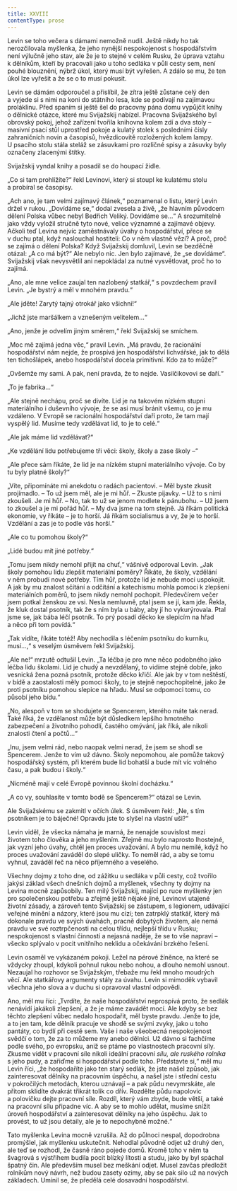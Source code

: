 ```yaml
---
title: XXVIII
contentType: prose
---
```


<section>

Levin se toho večera s dámami nemožně nudil. Ještě nikdy ho tak nerozčilovala myšlenka, že jeho nynější nespokojenost s hospodářstvím není výlučně jeho stav, ale že je to stejné v celém Rusku, že úprava vztahu k dělníkům, kteří by pracovali jako u toho sedláka v půli cesty sem, není pouhé blouznění, nýbrž úkol, který musí být vyřešen. A zdálo se mu, že ten úkol lze vyřešit a že se o to musí pokusit.

Levin se dámám odporoučel a přislíbil, že zítra ještě zůstane celý den a vyjede si s nimi na koni do státního lesa, kde se podívají na zajímavou proláklinu. Před spaním si ještě šel do pracovny pána domu vypůjčit knihy o dělnické otázce, které mu Svijažskij nabízel. Pracovna Svijažského byl obrovský pokoj, jehož zařízení tvořila knihovna kolem zdí a dva stoly – masivní psací stůl uprostřed pokoje a kulatý stolek s posledními čísly zahraničních novin a časopisů, hvězdicovitě rozložených kolem lampy. U psacího stolu stála steláž se zásuvkami pro rozličné spisy a zásuvky byly označeny zlacenými štítky.

Svijažskij vyndal knihy a posadil se do houpací židle.

„Co si tam prohlížíte?“ řekl Levinovi, který si stoupl ke kulatému stolu a probíral se časopisy.

„Ach ano, je tam velmi zajímavý článek,“ poznamenal o listu, který Levin držel v rukou. „Dovídáme se,“ dodal zvesela a živě, „že hlavním původcem dělení Polska vůbec nebyl Bedřich Veliký. Dovídáme se…“ A srozumitelně jako vždy vyložil stručně tyto nové, velice významné a zajímavé objevy. Ačkoli teď Levina nejvíc zaměstnávaly úvahy o hospodářství, přece se v duchu ptal, když naslouchal hostiteli: Co v něm vlastně vězí? A proč, proč se zajímá o dělení Polska? Když Svijažskij domluvil, Levin se bezděčně otázal: „A co má být?“ Ale nebylo nic. Jen bylo zajímavé, že „se dovídáme“. Svijažskij však nevysvětlil ani nepokládal za nutné vysvětlovat, proč ho to zajímá.

„Ano, ale mne velice zaujal ten nazlobený statkář,“ s povzdechem pravil Levin. „Je bystrý a měl v mnohém pravdu.“

„Ale jděte! Zarytý tajný otrokář jako všichni!“

„Jichž jste maršálkem a vznešeným velitelem…“

„Ano, jenže je odvelím jiným směrem,“ řekl Svijažskij se smíchem.

„Moc mě zajímá jedna věc,“ pravil Levin. „Má pravdu, že racionální hospodářství nám nejde, že prospívá jen hospodářství lichvářské, jak to dělá ten tichošlápek, anebo hospodářství docela primitivní. Kdo za to může?“

„Ovšemže my sami. A pak, není pravda, že to nejde. Vasilčikovovi se daří.“

„To je fabrika…“

„Ale stejně nechápu, proč se divíte. Lid je na takovém nízkém stupni materiálního i duševního vývoje, že se asi musí bránit všemu, co je mu vzdáleno. V Evropě se racionální hospodářství daří proto, že tam mají vyspělý lid. Musíme tedy vzdělávat lid, to je to celé.“

„Ale jak máme lid vzdělávat?“

„Ke vzdělání lidu potřebujeme tři věci: školy, školy a zase školy –“

„Ale přece sám říkáte, že lid je na nízkém stupni materiálního vývoje. Co by tu byly platné školy?“

„Víte, připomínáte mi anekdotu o radách pacientovi. – Měl byste zkusit projímadlo. – To už jsem měl, ale je mi hůř. – Zkuste pijavky. – Už to s nimi zkoušeli. Je mi hůř. – No, tak to už se jenom modlete k pánubohu. – Už jsem to zkoušel a je mi pořád hůř. – My dva jsme na tom stejně. Já říkám politická ekonomie, vy říkáte – je to horší. Já říkám socialismus a vy, že je to horší. Vzdělání a zas je to podle vás horší.“

„Ale co tu pomohou školy?“

„Lidé budou mít jiné potřeby.“

„Tomu jsem nikdy nemohl přijít na chuť,“ vášnivě odporoval Levin. „Jak školy pomohou lidu zlepšit materiální poměry? Říkáte, že školy, vzdělání v něm probudí nové potřeby. Tím hůř, protože lid je nebude moci uspokojit. A jak by mu znalost sčítání a odčítání a katechismu mohla pomoci k zlepšení materiálních poměrů, to jsem nikdy nemohl pochopit. Předevčírem večer jsem potkal ženskou ze vsi. Nesla nemluvně, ptal jsem se jí, kam jde. Řekla, že kluk dostal psotník, tak že s ním byla u báby, aby jí ho vykurýrovala. Ptal jsme se, jak bába léčí psotník. To prý posadí děcko ke slepicím na hřad a něco při tom povídá.“

„Tak vidíte, říkáte totéž! Aby nechodila s léčením psotníku do kurníku, musí…,“ s veselým úsměvem řekl Svijažskij.

„Ale ne!“ mrzutě odtušil Levin. „Ta léčba je pro mne něco podobného jako léčba lidu školami. Lid je chudý a nevzdělaný, to vidíme stejně dobře, jako vesnická žena pozná psotník, protože děcko křičí. Ale jak by v tom neštěstí, v bídě a zaostalosti měly pomoci školy, to je stejně nepochopitelné, jako že proti psotníku pomohou slepice na hřadu. Musí se odpomoci tomu, co působí jeho bídu.“

„No, alespoň v tom se shodujete se Spencerem, kterého máte tak nerad. Také říká, že vzdělanost může být důsledkem lepšího hmotného zabezpečení a životního pohodlí, častého omývání, jak říká, ale nikoli znalosti čtení a počtů…“

„Inu, jsem velmi rád, nebo naopak velmi nerad, že jsem se shodl se Spencerem. Jenže to vím už dávno. Školy nepomohou, ale pomůže takový hospodářský systém, při kterém bude lid bohatší a bude mít víc volného času, a pak budou i školy.“

„Nicméně mají v celé Evropě povinnou školní docházku.“

„A co vy, souhlasíte v tomto bodě se Spencerem?“ otázal se Levin.

Ale Svijažskému se zakmitl v očích úlek. S úsměvem řekl: „Ne, s tím psotníkem je to báječné! Opravdu jste to slyšel na vlastní uši?“

Levin viděl, že všecka námaha je marná, že nenajde souvislost mezi životem toho člověka a jeho myšlením. Zřejmě mu bylo naprosto lhostejné, jak vyzní jeho úvahy, chtěl jen proces uvažování. A bylo mu nemilé, když ho proces uvažování zaváděl do slepé uličky. To neměl rád, a aby se tomu vyhnul, zaváděl řeč na něco příjemného a veselého.

Všechny dojmy z toho dne, od zážitku u sedláka v půli cesty, což tvořilo jakýsi základ všech dnešních dojmů a myšlenek, všechny ty dojmy na Levina mocně zapůsobily. Ten milý Svijažskij, mající po ruce myšlenky jen pro společenskou potřebu a zřejmě ještě nějaké jiné, Levinovi utajené životní zásady, a zároveň tento Svijažskij se zástupem, s legionem, udávající veřejné mínění a názory, které jsou mu cizí; ten zatrpklý statkář, který má dokonale pravdu ve svých úvahách, pracně dobytých životem, ale nemá pravdu ve své roztrpčenosti na celou třídu, nejlepší třídu v Rusku; nespokojenost s vlastní činností a nejasná naděje, že se to vše napraví – všecko splývalo v pocit vnitřního neklidu a očekávání brzkého řešení.

Levin osaměl ve vykázaném pokoji. Ležel na pérové žíněnce, na které se vždycky zhoupl, kdykoli pohnul rukou nebo nohou, a dlouho nemohl usnout. Nezaujal ho rozhovor se Svijažským, třebaže mu řekl mnoho moudrých věcí. Ale statkářovy argumenty stály za úvahu. Levin si mimoděk vybavil všechna jeho slova a v duchu si opravoval vlastní odpovědi.

Ano, měl mu říci: „Tvrdíte, že naše hospodářství neprospívá proto, že sedlák nenávidí jakákoli zlepšení, a že je máme zavádět mocí. Ale kdyby se bez těchto zlepšení vůbec nedalo hospodařit, měl byste pravdu. Jenže to jde, a to jen tam, kde dělník pracuje ve shodě se svými zvyky, jako u toho pantáty, co bydlí při cestě sem. Vaše i naše všeobecná nespokojenost svědčí o tom, že za to můžeme my anebo dělníci. Už dávno si fachčíme podle svého, po evropsku, aniž se ptáme po vlastnostech pracovní síly. Zkusme vidět v pracovní síle nikoli ideální pracovní _sílu, ale ruského rolníka_ s jeho pudy, a zařiďme si hospodářství podle toho. Představte si,“ měl mu Levin říci, „že hospodaříte jako ten starý sedlák, že jste našel způsob, jak zainteresovat dělníky na pracovním úspěchu, a našel jste i střední cestu v pokročilých metodách, kterou uznávají – a pak půdu nevymrskáte, ale přitom sklidíte dvakrát třikrát tolik co dřív. Rozdělte půdu napolovic a polovičku dejte pracovní síle. Rozdíl, který vám zbyde, bude větší, a také na pracovní sílu připadne víc. A aby se to mohlo udělat, musíme snížit úroveň hospodářství a zainteresovat dělníky na jeho úspěchu. Jak to provést, to už jsou detaily, ale je to nepochybně možné.“

Tato myšlenka Levina mocně vzrušila. Až do půlnoci nespal, dopodrobna promýšlel, jak myšlenku uskutečnit. Nehodlal původně odjet už druhý den, ale teď se rozhodl, že časně ráno pojede domů. Kromě toho v něm ta švagrová s výstřihem budila pocit blízký lítosti a studu, jako by byl spáchal špatný čin. Ale především musel bez meškání odjet. Musel zavčas předložit rolníkům nový návrh, než budou zasety ozimy, aby se pak silo už na nových základech. Umínil se, že předělá celé dosavadní hospodářství.

</section>
